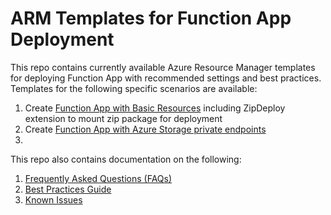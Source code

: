 # ARM Templates for Function App Deployment

This repo contains currently available Azure Resource Manager templates for deploying Function App with recommended settings and best practices. Templates for the following specific scenarios are available:

1. Create <a href="/function-app-basic-resources">Function App with Basic Resources</a> including ZipDeploy extension to mount zip package for deployment
2. Create <a href="https://github.com/patelchandni/arm-template-functions-deployment/tree/master/function-app-storage-private-endpoints">Function App with Azure Storage private endpoints</a>
3. 

This repo also contains documentation on the following:

1. <a href="https://github.com/patelchandni/arm-template-functions-deployment/blob/master/documentation/FAQs.md">Frequently Asked Questions (FAQs)</a>
2. <a href="https://github.com/patelchandni/arm-template-functions-deployment/blob/master/documentation/best-practices.md">Best Practices Guide</a>
3. <a href="">Known Issues</a>
